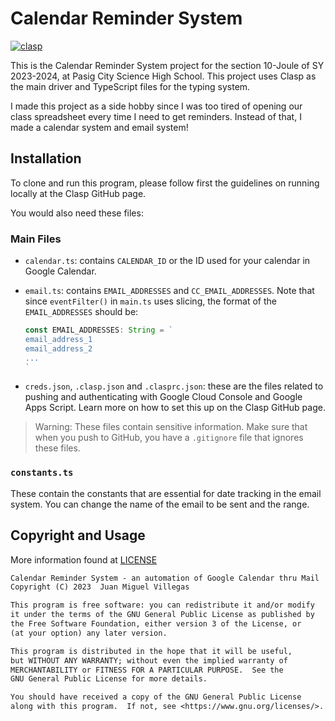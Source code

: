 # Calendar Reminder System

[![clasp](https://img.shields.io/badge/built%20with-clasp-4285f4.svg)](https://github.com/google/clasp)

This is the Calendar Reminder System project for the section 10-Joule of SY 2023-2024, at Pasig City Science High School. This project uses Clasp as the main driver and TypeScript files for the typing system.

I made this project as a side hobby since I was too tired of opening our class spreadsheet every time I need to get reminders. Instead of that, I made a calendar system and email system!

## Installation

To clone and run this program, please follow first the guidelines on running locally at the Clasp GitHub page.

You would also need these files:

### Main Files

* `calendar.ts`: contains `CALENDAR_ID` or the ID used for your calendar in Google Calendar.

* `email.ts`: contains `EMAIL_ADDRESSES` and `CC_EMAIL_ADDRESSES`. Note that since `eventFilter()` in `main.ts` uses slicing, the format of the `EMAIL_ADDRESSES` should be:

    ```ts
    const EMAIL_ADDRESSES: String = `
    email_address_1
    email_address_2
    ...
    `
    ```

* `creds.json`, `.clasp.json` and `.clasprc.json`: these are the files related to pushing and authenticating with Google Cloud Console and Google Apps Script. Learn more on how to set this up on the Clasp GitHub page.

> Warning: These files contain sensitive information. Make sure that when you push to GitHub, you have a `.gitignore` file that ignores these files.

### `constants.ts`

These contain the constants that are essential for date tracking in the email system. You can change the name of the email to be sent and the range.

## Copyright and Usage

More information found at [LICENSE](./LICENSE)

```txt
Calendar Reminder System - an automation of Google Calendar thru Mail
Copyright (C) 2023  Juan Miguel Villegas

This program is free software: you can redistribute it and/or modify
it under the terms of the GNU General Public License as published by
the Free Software Foundation, either version 3 of the License, or
(at your option) any later version.

This program is distributed in the hope that it will be useful,
but WITHOUT ANY WARRANTY; without even the implied warranty of
MERCHANTABILITY or FITNESS FOR A PARTICULAR PURPOSE.  See the
GNU General Public License for more details.

You should have received a copy of the GNU General Public License
along with this program.  If not, see <https://www.gnu.org/licenses/>.
```
